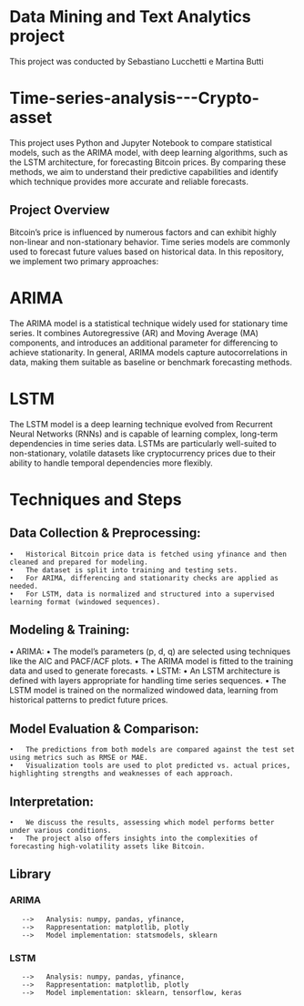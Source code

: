 # Data Mining and Text Analytics project
This project was conducted by Sebastiano Lucchetti e Martina Butti

# Time-series-analysis---Crypto-asset
This project uses Python and Jupyter Notebook to compare statistical models, such as the ARIMA model, with deep learning algorithms, such as the LSTM architecture, for forecasting Bitcoin prices. By comparing these methods, we aim to understand their predictive capabilities and identify which technique provides more accurate and reliable forecasts. 

## Project Overview
Bitcoin’s price is influenced by numerous factors and can exhibit highly non-linear and non-stationary behavior. Time series models are commonly used to forecast future values based on historical data. In this repository, we implement two primary approaches:

# ARIMA 
The ARIMA model is a statistical technique widely used for stationary time series. It combines Autoregressive (AR) and Moving Average (MA) components, and introduces an additional parameter for differencing to achieve stationarity. In general, ARIMA models capture autocorrelations in data, making them suitable as baseline or benchmark forecasting methods.

# LSTM 
The LSTM model is a deep learning technique evolved from Recurrent Neural Networks (RNNs) and is capable of learning complex, long-term dependencies in time series data. LSTMs are particularly well-suited to non-stationary, volatile datasets like cryptocurrency prices due to their ability to handle temporal dependencies more flexibly.



# Techniques and Steps
## Data Collection & Preprocessing:
	•	Historical Bitcoin price data is fetched using yfinance and then cleaned and prepared for modeling.
	•	The dataset is split into training and testing sets.
	•	For ARIMA, differencing and stationarity checks are applied as needed.
	•	For LSTM, data is normalized and structured into a supervised learning format (windowed sequences).

## Modeling & Training:
•	ARIMA:
	•	The model’s parameters (p, d, q) are selected using techniques like the AIC and PACF/ACF plots.
	•	The ARIMA model is fitted to the training data and used to generate forecasts.
•	LSTM:
	•	An LSTM architecture is defined with layers appropriate for handling time series sequences.
	•	The LSTM model is trained on the normalized windowed data, learning from historical patterns to predict future prices.
	
 ## Model Evaluation & Comparison:
	•	The predictions from both models are compared against the test set using metrics such as RMSE or MAE.
	•	Visualization tools are used to plot predicted vs. actual prices, highlighting strengths and weaknesses of each approach.

## Interpretation:
	•	We discuss the results, assessing which model performs better under various conditions.
	•	The project also offers insights into the complexities of forecasting high-volatility assets like Bitcoin.


## Library
### ARIMA
       -->   Analysis: numpy, pandas, yfinance, 
       -->   Rappresentation: matplotlib, plotly 
       -->   Model implementation: statsmodels, sklearn

### LSTM
       -->   Analysis: numpy, pandas, yfinance, 
       -->   Rappresentation: matplotlib, plotly 
       -->   Model implementation: sklearn, tensorflow, keras


